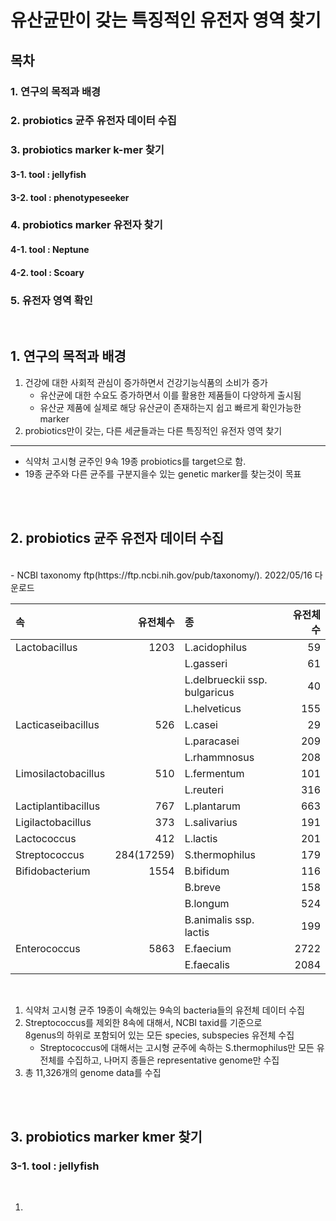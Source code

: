 유산균만이 갖는 특징적인 유전자 영역 찾기
============================
목차
----------------------------
### 1. 연구의 목적과 배경
### 2. probiotics 균주 유전자 데이터 수집
### 3. probiotics marker k-mer 찾기

#### 3-1. tool : jellyfish
#### 3-2. tool : phenotypeseeker
### 4. probiotics marker 유전자 찾기

#### 4-1. tool : Neptune
#### 4-2. tool : Scoary
### 5. 유전자 영역 확인
<br/>  
  
## 1. 연구의 목적과 배경
1. 건강에 대한 사회적 관심이 증가하면서 건강기능식품의 소비가 증가
    - 유산균에 대한 수요도 증가하면서 이를 활용한 제품들이 다양하게 출시됨
    - 유산균 제품에 실제로 해당 유산균이 존재하는지 쉽고 빠르게 확인가능한 marker
2. probiotics만이 갖는, 다른 세균들과는 다른 특징적인 유전자 영역 찾기

***
- 식약처 고시형 균주인 9속 19종 probiotics를 target으로 함.
- 19종 균주와 다른 균주를 구분지을수 있는 genetic marker를 찾는것이 목표
<br/>
<br/>

## 2. probiotics 균주 유전자 데이터 수집

<br/>
- NCBI taxonomy ftp(https://ftp.ncbi.nih.gov/pub/taxonomy/). 2022/05/16 다운로드

<br/>

|속|유전체수|종|유전체수|
|:-|--:|:--|--:|
| <r4> Lactobacillus|1203|L.acidophilus|59|
|||L.gasseri|61|
|||L.delbrueckii ssp. bulgaricus|40|
|||L.helveticus|155|
|Lacticaseibacillus|526|L.casei|29|
|||L.paracasei|209|
|||L.rhammnosus|208|
|Limosilactobacillus|510|L.fermentum|101|
|||L.reuteri|316|
|Lactiplantibacillus|767|L.plantarum|663|
|Ligilactobacillus|373|L.salivarius|191|
|Lactococcus|412|L.lactis|201|
|Streptococcus|284(17259)|S.thermophilus|179|
|Bifidobacterium|1554|B.bifidum|116|
|||B.breve|158|
|||B.longum|524|
|||B.animalis ssp. lactis|199|
|Enterococcus|5863|E.faecium|2722|
|||E.faecalis|2084|

<br/>

1. 식약처 고시형 균주 19종이 속해있는 9속의 bacteria들의 유전체 데이터 수집  
2. Streptococcus를 제외한 8속에 대해서, NCBI taxid를 기준으로  
  8genus의 하위로 포함되어 있는 모든 species, subspecies 유전체 수집     
    - Streptococcus에 대해서는 고시형 균주에 속하는 S.thermophilus만 모든 유전체를 수집하고,
      나머지 종들은 representative genome만 수집
3. 총 11,326개의 genome data를 수집
<br/>
<br/>

## 3. probiotics marker kmer 찾기
### 3-1. tool : jellyfish
<br/>
  
1. 
